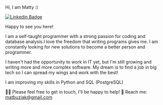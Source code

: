 Hi, I am Matty :)

[![Linkedin Badge](https://img.shields.io/badge/-LinkedIn-0e76a8?style=flat-square&logo=Linkedin&logoColor=white)](https://www.linkedin.com/in/mateusz-buziak/)

Happy to see you here!

I am a self-taught programmer with a strong passion for coding and database analysis.I love the freedom that writing programs gives me. I am constantly looking for new solutions to become a better person and programmer.

I haven't had the opportunity to work in IT yet, but I'm still growing and writing more and more complex software. My dream is to find a job in big tech so I can spread my wings and work with the best!

I am improving my skills in Python and SQL (PostgreSQL)

👨🏻‍ Please feel free to get in touch, I'll be happy to help!
📩 Reach me: matbuziak@gmail.com


